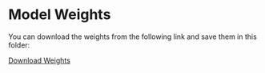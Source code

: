 # Model Weights

You can download the weights from the following link and save them in this folder:

[Download Weights](https://gitlab.kit.edu/kit/iai/ber/diapriidaeclassificationapp/-/tree/main/weights?ref_type=heads)
